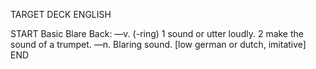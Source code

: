 TARGET DECK
ENGLISH

START
Basic
Blare
Back: —v. (-ring) 1 sound or utter loudly. 2 make the sound of a trumpet. —n. Blaring sound. [low german or dutch, imitative]
END
